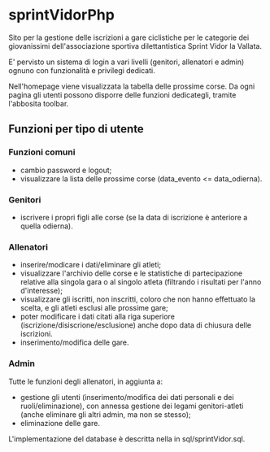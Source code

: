 # sprintVidorPhp
Sito per la gestione delle iscrizioni a gare ciclistiche per le categorie dei giovanissimi dell'associazione sportiva dilettantistica Sprint Vidor la Vallata.

E' pervisto un sistema di login a vari livelli (genitori, allenatori e admin) ognuno con funzionalità e privilegi dedicati.

Nell'homepage viene visualizzata la tabella delle prossime corse. Da ogni pagina gli utenti possono disporre delle funzioni dedicategli, tramite l'abbosita toolbar. 

## Funzioni per tipo di utente
### Funzioni comuni
 - cambio password e logout;
 - visualizzare la lista delle prossime corse (data_evento <= data_odierna).
### Genitori
 - iscrivere i propri figli alle corse (se la data di iscrizione è anteriore a quella odierna).
### Allenatori
 - inserire/modicare i dati/eliminare gli atleti;
 - visualizzare l'archivio delle corse e le statistiche di partecipazione relative alla singola gara o al singolo atleta (filtrando i risultati per l'anno d'interesse);
 - visualizzare gli iscritti, non inscritti, coloro che non hanno effettuato la scelta, e gli atleti esclusi alle prossime gare;
 - poter modificare i dati citati alla riga superiore (iscrizione/disiscrione/esclusione) anche dopo data di chiusura delle iscrizioni.
 - inserimento/modifica delle gare.
### Admin
Tutte le funzioni degli allenatori, in aggiunta a:
 - gestione gli utenti (inserimento/modifica dei dati personali e dei ruoli/eliminazione), con annessa gestione dei legami genitori-atleti (anche eliminare gli altri admin, ma non se stesso);
 - eliminazione delle gare.



L'implementazione del database è descritta nella in sql/sprintVidor.sql. 
